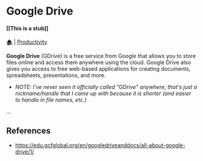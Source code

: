 # Google Drive

####  [[This is a stub]]

[🏚️](../README.md) | [Productivity](/productivity/index.md)

**Google Drive** (GDrive) is a free service from Google that allows you to store files online and access them anywhere using the cloud. Google Drive also gives you access to free web-based applications for creating documents, spreadsheets, presentations, and more.

- *NOTE: I've never seen it officially called "GDrive" anywhere, that's just a nickname/handle that I came up with because it is shorter (and easier to handle in file names, etc.)*

...


## References

- https://edu.gcfglobal.org/en/googledriveanddocs/all-about-google-drive/1/